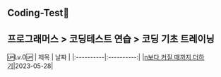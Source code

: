 ## Coding-Test💯<br/>
프로그래머스 > 코딩테스트 연습 > 코딩 기초 트레이닝
------
🆙Lv.0🆙
| 제목 | 날짜 |
|:----------|:----------:|
|[n보다 커질 때까지 더하기](깃헙주소)|2023-05-28|
